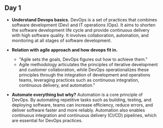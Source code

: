 ## Day 1 ##

- **Understand Devops basics.**
  DevOps is a set of practices that combines software development (Dev) and IT operations (Ops). It aims to shorten the software development life cycle and provide continuous delivery with high software quality. It involves collaboration, automation, and monitoring at all stages of software development.

- **Relation with agile approach and how devops fit in.**
  * "Agile sets the goals, DevOps figures out how to achieve them."  
  * Agile methodology articulates the principles of iterative development and customer collaboration, while DevOps operationalizes these principles through the integration of development and operations teams, leveraging practices such as continuous integration, continuous delivery, and automation."
    
- **Automate everything but why?**
  Automation is a core principle of DevOps. By automating repetitive tasks such as building, testing, and deploying software, teams can increase efficiency, reduce errors, and deliver software faster and more reliably. Automation also enables continuous integration and continuous delivery (CI/CD) pipelines, which are essential for DevOps practices.
